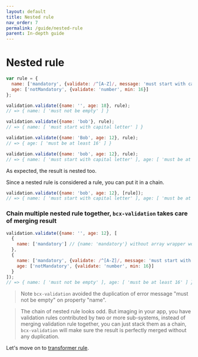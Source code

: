 ```yaml
---
layout: default
title: Nested rule
nav_order: 7
permalink: /guide/nested-rule
parent: In-depth guide
---
```


# Nested rule

```js
var rule = {
  name: ['mandatory', {validate: /^[A-Z]/, message: 'must start with capital letter'}],
  age: ['notMandatory', {validate: 'number', min: 16}]
};

validation.validate({name: '', age: 18}, rule);
// => { name: [ 'must not be empty' ] }

validation.validate({name: 'bob'}, rule);
// => { name: [ 'must start with capital letter' ] }

validation.validate({name: 'Bob', age: 12}, rule);
// => { age: [ 'must be at least 16' ] }

validation.validate({name: 'bob', age: 12}, rule);
// => { name: [ 'must start with capital letter' ], age: [ 'must be at least 16' ] }
```

As expected, the result is nested too.

Since a nested rule is considered a rule, you can put it in a chain.

```js
validation.validate({name: 'bob', age: 12}, [rule]);
// => { name: [ 'must start with capital letter' ], age: [ 'must be at least 16' ] }
```

### Chain multiple nested rule together, `bcx-validation` takes care of merging result

```js
validation.validate({name: '', age: 12}, [
  {
    name: ['mandatory'] // {name: 'mandatory'} without array wrapper works too
  },
  {
    name: ['mandatory', {validate: /^[A-Z]/, message: 'must start with capital letter'}],
    age: ['notMandatory', {validate: 'number', min: 16}]
  }
]);
// => { name: [ 'must not be empty' ], age: [ 'must be at least 16' ] }
```

> Note `bcx-validation` avoided the duplication of error message "must not be empty" on property "name".

> The chain of nested rule looks odd. But imaging in your app, you have validation rules contributed by two or more sub-systems, instead of merging validation rule together, you can just stack them as a chain, `bcx-validation` will make sure the result is perfectly merged without any duplication.

Let's move on to [transformer rule](./transformer-rule).
